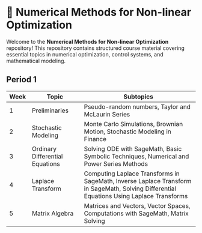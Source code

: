 # 📘 Numerical Methods for Non-linear Optimization

Welcome to the **Numerical Methods for Non-linear Optimization** repository! This repository contains structured course material covering essential topics in numerical optimization, control systems, and mathematical modeling.

## Period 1

| Week | Topic | Subtopics |
| --- | --- | --- | 
| 1 | Preliminaries | Pseudo-random numbers, Taylor and McLaurin Series |
| 2 | Stochastic Modeling | Monte Carlo Simulations, Brownian Motion, Stochastic Modeling in Finance |
| 3 | Ordinary Differential Equations | Solving ODE with SageMath, Basic Symbolic Techniques, Numerical and Power Series Methods | 
| 4 | Laplace Transform |  Computing Laplace Transforms in SageMath, Inverse Laplace Transform in SageMath, Solving Differential Equations Using Laplace Transforms |
| 5 | Matrix Algebra | Matrices and Vectors, Vector Spaces, Computations with SageMath, Matrix Solving |